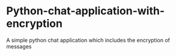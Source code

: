 # Python-chat-application-with-encryption
A simple python chat application which includes the encryption of messages
